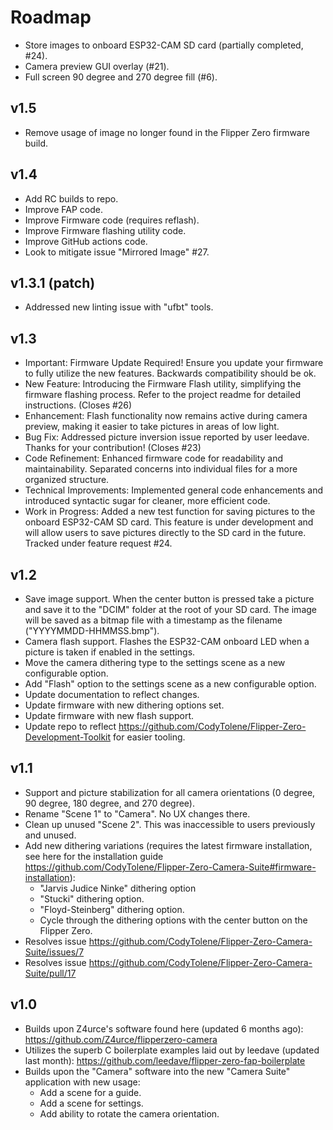 # Roadmap

- Store images to onboard ESP32-CAM SD card (partially completed, #24).
- Camera preview GUI overlay (#21).
- Full screen 90 degree and 270 degree fill (#6).

## v1.5

- Remove usage of image no longer found in the Flipper Zero firmware build.

## v1.4

- Add RC builds to repo.
- Improve FAP code.
- Improve Firmware code (requires reflash).
- Improve Firmware flashing utility code.
- Improve GitHub actions code.
- Look to mitigate issue "Mirrored Image" #27.

## v1.3.1 (patch)

- Addressed new linting issue with "ufbt" tools.

## v1.3

- Important: Firmware Update Required! Ensure you update your firmware to fully utilize the new features. Backwards compatibility should be ok.
- New Feature: Introducing the Firmware Flash utility, simplifying the firmware flashing process. Refer to the project readme for detailed instructions. (Closes #26)
- Enhancement: Flash functionality now remains active during camera preview, making it easier to take pictures in areas of low light.
- Bug Fix: Addressed picture inversion issue reported by user leedave. Thanks for your contribution! (Closes #23)
- Code Refinement: Enhanced firmware code for readability and maintainability. Separated concerns into individual files for a more organized structure.
- Technical Improvements: Implemented general code enhancements and introduced syntactic sugar for cleaner, more efficient code.
- Work in Progress: Added a new test function for saving pictures to the onboard ESP32-CAM SD card. This feature is under development and will allow users to save pictures directly to the SD card in the future. Tracked under feature request #24.

## v1.2

- Save image support. When the center button is pressed take a picture and save it to the "DCIM" folder at the root of your SD card. The image will be saved as a bitmap file with a timestamp as the filename ("YYYYMMDD-HHMMSS.bmp").
- Camera flash support. Flashes the ESP32-CAM onboard LED when a picture is taken if enabled in the settings.
- Move the camera dithering type to the settings scene as a new configurable option.
- Add "Flash" option to the settings scene as a new configurable option.
- Update documentation to reflect changes.
- Update firmware with new dithering options set.
- Update firmware with new flash support.
- Update repo to reflect <https://github.com/CodyTolene/Flipper-Zero-Development-Toolkit> for easier tooling.

## v1.1

- Support and picture stabilization for all camera orientations (0 degree, 90 degree, 180 degree, and 270 degree).
- Rename "Scene 1" to "Camera". No UX changes there.
- Clean up unused "Scene 2". This was inaccessible to users previously and unused.
- Add new dithering variations (requires the latest firmware installation, see here for the installation guide <https://github.com/CodyTolene/Flipper-Zero-Camera-Suite#firmware-installation>):
  - "Jarvis Judice Ninke" dithering option
  - "Stucki" dithering option.
  - "Floyd-Steinberg" dithering option.
  - Cycle through the dithering options with the center button on the Flipper Zero.
- Resolves issue <https://github.com/CodyTolene/Flipper-Zero-Camera-Suite/issues/7>
- Resolves issue <https://github.com/CodyTolene/Flipper-Zero-Camera-Suite/pull/17>

## v1.0

- Builds upon Z4urce's software found here (updated 6 months ago): <https://github.com/Z4urce/flipperzero-camera>
- Utilizes the superb C boilerplate examples laid out by leedave (updated last month): <https://github.com/leedave/flipper-zero-fap-boilerplate>
- Builds upon the "Camera" software into the new "Camera Suite" application with new usage:
  - Add a scene for a guide.
  - Add a scene for settings.
  - Add ability to rotate the camera orientation.
